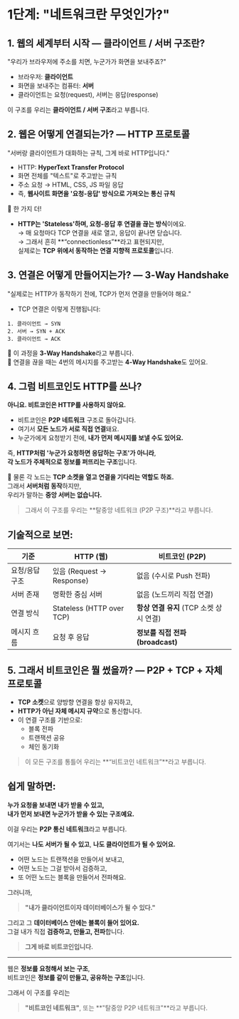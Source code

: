# 1단계: "네트워크란 무엇인가?"

## 1. 웹의 세계부터 시작 — **클라이언트 / 서버 구조란?**

"우리가 브라우저에 주소를 치면, 누군가가 화면을 보내주죠?"

- 브라우저: **클라이언트**
- 화면을 보내주는 컴퓨터: **서버**
- 클라이언트는 요청(request), 서버는 응답(response)

이 구조를 우리는 **클라이언트 / 서버 구조**라고 부릅니다.

## 2. 웹은 어떻게 연결되는가? — **HTTP 프로토콜**

"서버랑 클라이언트가 대화하는 규칙, 그게 바로 HTTP입니다."

- HTTP: **HyperText Transfer Protocol**
- 화면 전체를 "텍스트"로 주고받는 규칙
- 주소 요청 → HTML, CSS, JS 파일 응답
- 즉, **웹사이트 화면을 '요청-응답' 방식으로 가져오는 통신 규칙**

📌 한 가지 더!

- **HTTP는 'Stateless'하며, 요청-응답 후 연결을 끊는 방식**이에요.  
  → 매 요청마다 TCP 연결을 새로 열고, 응답이 끝나면 닫습니다.  
  → 그래서 흔히 **“connectionless”**라고 표현되지만,  
   실제로는 **TCP 위에서 동작하는 연결 지향적 프로토콜**입니다.

## 3. 연결은 어떻게 만들어지는가? — **3-Way Handshake**

"실제로는 HTTP가 동작하기 전에, TCP가 먼저 연결을 만들어야 해요."

- TCP 연결은 이렇게 진행됩니다:

```plaintext
1. 클라이언트 → SYN
2. 서버 → SYN + ACK
3. 클라이언트 → ACK
```

📌 이 과정을 **3-Way Handshake**라고 부릅니다.  
📌 연결을 끊을 때는 4번의 메시지를 주고받는 **4-Way Handshake**도 있어요.

## 4. 그럼 비트코인도 HTTP를 쓰나?

**아니요. 비트코인은 HTTP를 사용하지 않아요.**

- 비트코인은 **P2P 네트워크** 구조로 돌아갑니다.
- 여기서 **모든 노드가 서로 직접 연결**돼요.
- 누군가에게 요청받기 전에, **내가 먼저 메시지를 보낼 수도 있어요.**

즉, **HTTP처럼 '누군가 요청하면 응답하는 구조'가 아니라**,  
**각 노드가 주체적으로 정보를 퍼뜨리는 구조**입니다.

📌 물론 각 노드는 **TCP 소켓을 열고 연결을 기다리는 역할도 하죠.**  
 그래서 **서버처럼 동작**하지만,  
 우리가 말하는 **중앙 서버는 없습니다.**

> 그래서 이 구조를 우리는 **탈중앙 네트워크 (P2P 구조)**라고 부릅니다.

## 기술적으로 보면:

| 기준           | HTTP (웹)                 | 비트코인 (P2P)                          |
| -------------- | ------------------------- | --------------------------------------- |
| 요청/응답 구조 | 있음 (Request → Response) | 없음 (수시로 Push 전파)                 |
| 서버 존재      | 명확한 중심 서버          | 없음 (노드끼리 직접 연결)               |
| 연결 방식      | Stateless (HTTP over TCP) | **항상 연결 유지** (TCP 소켓 상시 연결) |
| 메시지 흐름    | 요청 후 응답              | **정보를 직접 전파 (broadcast)**        |

## 5. 그래서 비트코인은 뭘 썼을까? — **P2P + TCP + 자체 프로토콜**

- **TCP 소켓**으로 양방향 연결을 항상 유지하고,
- **HTTP가 아닌 자체 메시지 규약**으로 통신합니다.
- 이 연결 구조를 기반으로:
  - 블록 전파
  - 트랜잭션 공유
  - 체인 동기화

> 이 모든 구조를 통틀어 우리는 **“비트코인 네트워크”**라고 부릅니다.

## 쉽게 말하면:

**누가 요청을 보내면 내가 받을 수 있고,  
내가 먼저 보내면 누군가가 받을 수 있는 구조예요.**

이걸 우리는 **P2P 통신 네트워크**라고 부릅니다.

여기서는 **나도 서버가 될 수 있고**, **나도 클라이언트가 될 수 있어요.**

- 어떤 노드는 트랜잭션을 만들어서 보내고,
- 어떤 노드는 그걸 받아서 검증하고,
- 또 어떤 노드는 블록을 만들어서 전파해요.

그러니까,

> **"내가 클라이언트이자 데이터베이스가 될 수 있다."**

그리고 그 **데이터베이스 안에는 블록이 들어 있어요.**  
그걸 내가 직접 **검증하고, 만들고, 전파**합니다.

> **그게 바로 비트코인입니다.**

---

웹은 **정보를 요청해서 보는 구조**,  
비트코인은 **정보를 같이 만들고, 공유하는 구조**입니다.

그래서 이 구조를 우리는

> **"비트코인 네트워크"**, 또는 **"탈중앙 P2P 네트워크"**라고 부릅니다.
